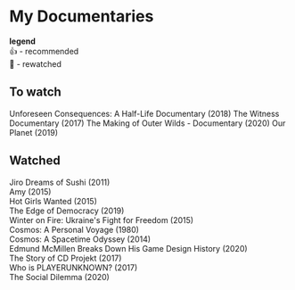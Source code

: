 # My Documentaries

**legend**  
👍 - recommended  
🔄 - rewatched  

## To watch
Unforeseen Consequences: A Half-Life Documentary (2018) 
The Witness Documentary (2017)
The Making of Outer Wilds - Documentary (2020)
Our Planet (2019)  

## Watched
Jiro Dreams of Sushi (2011)  
Amy (2015)  
Hot Girls Wanted (2015)   
The Edge of Democracy (2019)  
Winter on Fire: Ukraine's Fight for Freedom (2015)  
Cosmos: A Personal Voyage (1980)  
Cosmos: A Spacetime Odyssey (2014)  
Edmund McMillen Breaks Down His Game Design History (2020)  
The Story of CD Projekt (2017)  
Who is PLAYERUNKNOWN? (2017)  
The Social Dilemma (2020)
